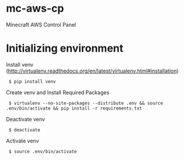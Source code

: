 mc-aws-cp
=========

Minecraft AWS Control Panel

# Initializing environment

Install venv (http://virtualenv.readthedocs.org/en/latest/virtualenv.html#installation)
```
 $ pip install venv
```

Create venv and Install Required Packages
```
 $ virtualenv --no-site-packages --distribute .env && source .env/bin/activate && pip install -r requirements.txt
```

Deactivate venv
```
 $ deactivate
```

Activate venv
```
 $ source .env/bin/activate
```
